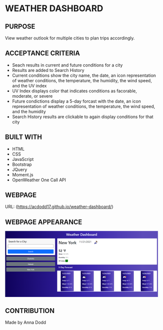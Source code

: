 # WEATHER DASHBOARD 

## PURPOSE
View weather outlook for multiple cities to plan trips accordingly. 

## ACCEPTANCE CRITERIA
- Seach results in current and future conditions for a city 
- Results are added to Search History
- Current conditions show the city name, the date, an icon representation of weather conditions, the temperature, the humidity, the wind speed, and the UV index
- UV Index displays color that indicates conditions as facorable, moderate, or severe
- Future condictions display a 5-day forcast with  the date, an icon representation of weather conditions, the temperature, the wind speed, and the humidity
- Search History results are clickable to again display conditions for that city 

## BUILT WITH 
- HTML
- CSS
- JavaScript
- Bootstrap
- JQuery
- Moment.js
- OpenWeather One Call API

## WEBPAGE 
URL: (https://acdodd17.github.io/weather-dashboard/)

## WEBPAGE APPEARANCE 

![Weather Dashboard with current weather for New York](.\assets\weather-dashboard.PNG)

## CONTRIBUTION
Made by Anna Dodd 